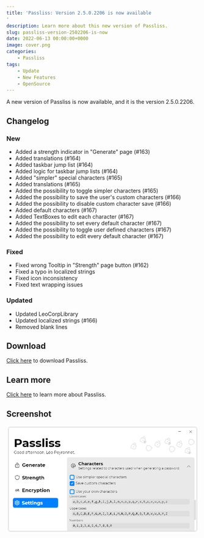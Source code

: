 ```yaml
---
title: 'Passliss: Version 2.5.0.2206 is now available
'
description: Learn more about this new version of Passliss.
slug: passliss-version-2502206-is-now
date: 2022-06-13 00:00:00+0000
image: cover.png
categories:
    - Passliss
tags:
    - Update
    - New Features
    - OpenSource
---
```

A new version of Passliss is now available, and it is the version 2.5.0.2206.

## Changelog
### New
- Added a strength indicator in "Generate" page (#163)
- Added translations (#164)
- Added taskbar jump list (#164)
- Added logic for taskbar jump lists (#164)
- Added "simpler" special characters (#165)
- Added translations (#165)
- Added the possibility to toggle simpler characters (#165)
- Added the possibility to save the user's custom characters (#166)
- Added the possibility to disable custom character save (#166)
- Added default characters (#167)
- Added TextBoxes to edit each character (#167)
- Added the possibility to set every default character (#167)
- Added the possibility to toggle user defined characters (#167)
- Added the possibility to edit every default character (#167)
### Fixed
- Fixed wrong Tooltip in "Strength" page button (#162)
- Fixed a typo in localized strings
- Fixed icon inconsistency
- Fixed text wrapping issues
### Updated
- Updated LeoCorpLibrary
- Updated localized strings (#166)
- Removed blank lines

## Download

[Click here](http://tinyurl.com/Passliss) to download Passliss.

## Learn more

[Click here](https://leocorporation.dev/store/passliss) to learn more about Passliss.

## Screenshot
![The "Settings" page of Passliss](cover.png)
